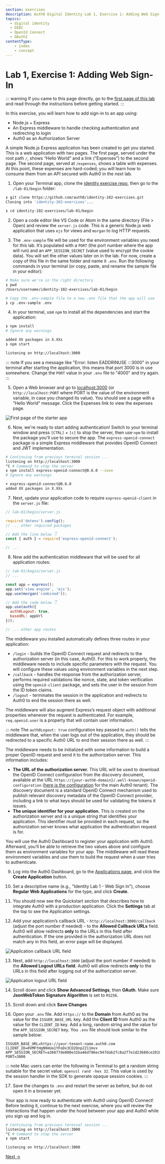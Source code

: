 ```yaml
---
section: exercises
description: Auth0 Digital Identity Lab 1, Exercise 1: Adding Web Sign-In
topics:
  - digital identity
  - OIDC
  - OpenId Connect
  - OAuth2
contentType:
    - index
    - concept
---
```

# Lab 1, Exercise 1: Adding Web Sign-In

::: warning
If you came to this page directly, go to the [first page of this lab](/identity-labs/01-web-sign-in) and read through the instructions before getting started.
:::

In this exercise, you will learn how to add sign-in to an app using:

- Node.js + Express
- An Express middleware to handle checking authentication and redirecting to login
- Auth0 as an Authorization Server

A simple Node.js Express application has been created to get you started. This is a web application with two pages. The first page, served under the root path `/`, shows “Hello World” and a link (“Expenses”) to the second page. The second page, served at `/expenses`, shows a table with expenses. At this point, these expenses are hard-coded; you will learn how to consume them from an API secured with Auth0 in the next lab.

1. Open your Terminal app, clone the [identity exercise repo](https://github.com/auth0/identity-102-exercises/), then go to the `/lab-01/begin` folder:

```bash
❯ git clone https://github.com/auth0/identity-102-exercises.git
Cloning into 'identity-102-exercises'...

❯ cd identity-102-exercises/lab-01/begin
```

2. Open a code editor like VS Code or Atom in the same directory (File > Open) and review the `server.js` code. This is a generic Node.js web application that uses `ejs` for views and `morgan` to log HTTP requests.

3. The `.env-sample` file will be used for the environment variables you need for this lab. It’s populated with a `PORT` (the port number where the app will run) and an `APP_SESSION_SECRET` (value used to encrypt the cookie data). You will set the other values later on in the lab. For now, create a copy of this file in the same folder and name it `.env`. Run the following commands in your terminal (or copy, paste, and rename the sample file in your editor):

```bash
# Make sure we're in the right directory
❯ pwd
/Users/username/identity-102-exercises/lab-01/begin

# Copy the .env-sample file to a new .env file that the app will use
❯ cp .env-sample .env
```

4. In your terminal, use `npm` to install all the dependencies and start the application:

```bash
❯ npm install
# Ignore any warnings

added XX packages in X.XXs
❯ npm start

listening on http://localhost:3000
```

::: note
If you see a message like "Error: listen EADDRINUSE :::3000" in your terminal after starting the application, this means that port 3000 is in use somewhere. Change the `PORT` value in your `.env` file to "4000" and try again.
:::

5. Open a Web browser and go to [localhost:3000](http://localhost:3000) (or `http://localhost:PORT` where PORT is the value of the environment variable, in case you changed its value). You should see a page with a “Hello World” message. Click the Expenses link to view the expenses page.

![First page of the starter app](/media/articles/identity-labs/lab-01-starter-app-rendered.png)

6. Now, we're ready to start adding authentication! Switch to your terminal window and press `[CTRL]` + `[c]` to stop the server, then use `npm` to install the package you'll use to secure the app. The `express-openid-connect` package is a simple Express middleware that provides OpenID Connect and JWT implementation.

```bash
# Continuing from previous terminal session ...
listening on http://localhost:3000
^C # Command to stop the server
❯ npm install express-openid-connect@0.6.0 --save
# Ignore any warnings

+ express-openid-connect@0.6.0
added XX packages in X.XXs
```

7. Next, update your application code to require `express-openid-client` in the `server.js` file:

```js
// lab-01/begin/server.js

require('dotenv').config();
// ... other required packages

// Add the line below 👇
const { auth } = require('express-openid-connect');

// ...
```

8. Now add the authentication middleware that will be used for all application routes:

```js
// lab-01/begin/server.js
// ...

const app = express();
app.set('view engine', 'ejs');
app.use(morgan('combined'));

// Add the code below 👇
app.use(auth({
  auth0Logout: true,
  baseURL: appUrl
}));

// ... other app routes
```

The middleware you installed automatically defines three routes in your application:

- `/login` - builds the OpenID Connect request and redirects to the authorization server (in this case, Auth0). For this to work properly, the middleware needs to include specific parameters with the request. You will configure these values using environment variables in the next step.
- `/callback` - handles the response from the authorization server, performs required validations like nonce, state, and token verification using the `openid-client` package, and sets the user in the session from the ID token claims.
- `/logout` - terminates the session in the application and redirects to Auth0 to end the session there as well.

The middleware will also augment Express’s request object with additional properties whenever the request is authenticated. For example, `req.openid.user` is a property that will contain user information.

::: note
The `auth0Logout: true` configuration key passed to `auth()` tells the middleware that, when the user logs out of the application, they should be redirected to a specific Auth0 URL to end their session there as well.
:::

The middleware needs to be initialized with some information to build a proper OpenID request and send it to the authorization server. This information includes:

- **The URL of the authorization server.** This URL will be used to download the OpenID Connect configuration from the discovery document, available at the URL `https://{your-auth0-domain}/.well-known/openid-configuration` ([here is the configuration](https://auth0.auth0.com/.well-known/openid-configuration) for the main Auth0 tenant). The discovery document is a standard OpenID Connect mechanism used to publish relevant discovery metadata of the OpenID Connect provider, including a link to what keys should be used for validating the tokens it issues.
- **The unique identifier for your application.** This is created on the authorization server and is a unique string that identifies your application. This identifier must be provided in each request, so the authorization server knows what application the authentication request is for.

You will use the Auth0 Dashboard to register your application with Auth0. Afterward, you’ll be able to retrieve the two values above and configure them as environment variables for your app. The middleware will read these environment variables and use them to build the request when a user tries to authenticate.

9. Log into the Auth0 Dashboard, go to the [Applications page](${manage_url}/#/applications), and click the **Create Application** button.

10. Set a descriptive name (e.g., "Identity Lab 1 - Web Sign In"), choose **Regular Web Applications** for the type, and click **Create**.

11. You should now see the Quickstart section that describes how to integrate Auth0 with a production application. Click the **Settings** tab at the top to see the Application settings.

12. Add your application’s callback URL - `http://localhost:3000/callback` (adjust the port number if needed) - to the **Allowed Callback URLs** field. Auth0 will allow redirects **only** to the URLs in this field after authentication. If the one provided in the authorization URL does not match any in this field, an error page will be displayed.

![Application callback URL field](/media/articles/identity-labs/lab-01-callback-url-config.png)

13. Next, add `http://localhost:3000` (adjust the port number if needed) to the **Allowed Logout URLs field**. Auth0 will allow redirects **only** to the URLs in this field after logging out of the authorization server.

![Application logout URL field](/media/articles/identity-labs/lab-01-logout-url-config.png)

14. Scroll down and click **Show Advanced Settings**, then **OAuth**. Make sure **JsonWebToken Signature Algorithm** is set to `RS256`.

15. Scroll down and click **Save Changes**

16. Open your `.env` file. Add `https://` to the **Domain** from Auth0 as the value for the `ISSUER_BASE_URL` key. Add the **Client ID** from Auth0 as the value for the `CLIENT_ID` key. Add a long, random string and the value for the `APP_SESSION_SECRET` key. You `.env` file should look similar to the sample below:

```
ISSUER_BASE_URL=https://your-tenant-name.auth0.com
CLIENT_ID=0VMFtHgN9mUa1YFoDx3CD2Qnp2Z11mvx
APP_SESSION_SECRET=a36877de800e31ba46df86ec947dab2fc8a2f7e1d23688ce2010cd076539bd28
PORT=3000
```

::: note
Mac users can enter the following in Terminal to get a random string suitable for the secret value: `openssl rand -hex 32`. This value is used by the session handler in the SDK to generate opaque session cookies.
:::

17. Save the changes to `.env` and restart the server as before, but do not open it in a browser yet.

Your app is now ready to authenticate with Auth0 using OpenID Connect! Before testing it, continue to the next exercise, where you will review the interactions that happen under the hood between your app and Auth0 while you sign up and log in.

```bash
# Continuing from previous terminal session ...
listening on http://localhost:3000
^C # Command to stop the server
❯ npm start

listening on http://localhost:3000
```

<a href="/identity-labs/01-web-sign-in/exercise-02" class="btn btn-transparent">Next →</a>
